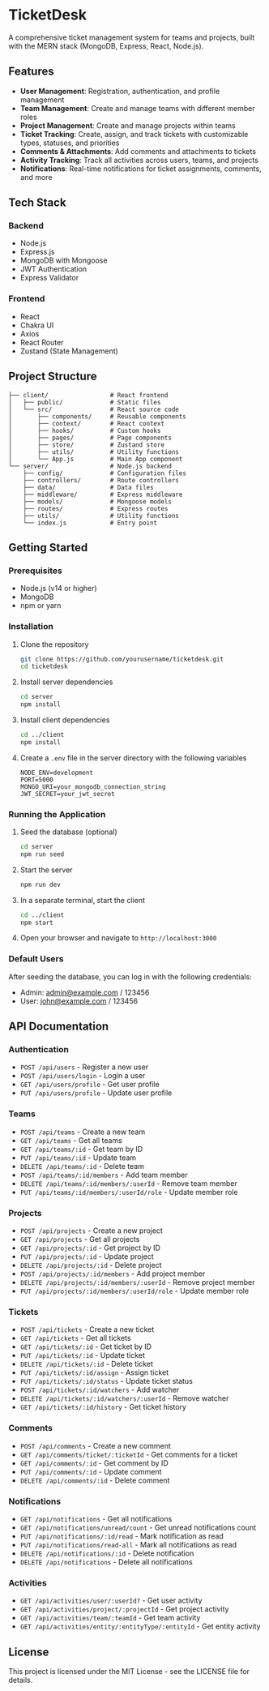 # TicketDesk

A comprehensive ticket management system for teams and projects, built with the MERN stack (MongoDB, Express, React, Node.js).

## Features

- **User Management**: Registration, authentication, and profile management
- **Team Management**: Create and manage teams with different member roles
- **Project Management**: Create and manage projects within teams
- **Ticket Tracking**: Create, assign, and track tickets with customizable types, statuses, and priorities
- **Comments & Attachments**: Add comments and attachments to tickets
- **Activity Tracking**: Track all activities across users, teams, and projects
- **Notifications**: Real-time notifications for ticket assignments, comments, and more

## Tech Stack

### Backend
- Node.js
- Express.js
- MongoDB with Mongoose
- JWT Authentication
- Express Validator

### Frontend
- React
- Chakra UI
- Axios
- React Router
- Zustand (State Management)

## Project Structure

```
├── client/                 # React frontend
│   ├── public/             # Static files
│   └── src/                # React source code
│       ├── components/     # Reusable components
│       ├── context/        # React context
│       ├── hooks/          # Custom hooks
│       ├── pages/          # Page components
│       ├── store/          # Zustand store
│       ├── utils/          # Utility functions
│       └── App.js          # Main App component
└── server/                 # Node.js backend
    ├── config/             # Configuration files
    ├── controllers/        # Route controllers
    ├── data/               # Data files
    ├── middleware/         # Express middleware
    ├── models/             # Mongoose models
    ├── routes/             # Express routes
    ├── utils/              # Utility functions
    └── index.js            # Entry point
```

## Getting Started

### Prerequisites

- Node.js (v14 or higher)
- MongoDB
- npm or yarn

### Installation

1. Clone the repository
   ```bash
   git clone https://github.com/yourusername/ticketdesk.git
   cd ticketdesk
   ```

2. Install server dependencies
   ```bash
   cd server
   npm install
   ```

3. Install client dependencies
   ```bash
   cd ../client
   npm install
   ```

4. Create a `.env` file in the server directory with the following variables
   ```
   NODE_ENV=development
   PORT=5000
   MONGO_URI=your_mongodb_connection_string
   JWT_SECRET=your_jwt_secret
   ```

### Running the Application

1. Seed the database (optional)
   ```bash
   cd server
   npm run seed
   ```

2. Start the server
   ```bash
   npm run dev
   ```

3. In a separate terminal, start the client
   ```bash
   cd ../client
   npm start
   ```

4. Open your browser and navigate to `http://localhost:3000`

### Default Users

After seeding the database, you can log in with the following credentials:

- Admin: admin@example.com / 123456
- User: john@example.com / 123456

## API Documentation

### Authentication

- `POST /api/users` - Register a new user
- `POST /api/users/login` - Login a user
- `GET /api/users/profile` - Get user profile
- `PUT /api/users/profile` - Update user profile

### Teams

- `POST /api/teams` - Create a new team
- `GET /api/teams` - Get all teams
- `GET /api/teams/:id` - Get team by ID
- `PUT /api/teams/:id` - Update team
- `DELETE /api/teams/:id` - Delete team
- `POST /api/teams/:id/members` - Add team member
- `DELETE /api/teams/:id/members/:userId` - Remove team member
- `PUT /api/teams/:id/members/:userId/role` - Update member role

### Projects

- `POST /api/projects` - Create a new project
- `GET /api/projects` - Get all projects
- `GET /api/projects/:id` - Get project by ID
- `PUT /api/projects/:id` - Update project
- `DELETE /api/projects/:id` - Delete project
- `POST /api/projects/:id/members` - Add project member
- `DELETE /api/projects/:id/members/:userId` - Remove project member
- `PUT /api/projects/:id/members/:userId/role` - Update member role

### Tickets

- `POST /api/tickets` - Create a new ticket
- `GET /api/tickets` - Get all tickets
- `GET /api/tickets/:id` - Get ticket by ID
- `PUT /api/tickets/:id` - Update ticket
- `DELETE /api/tickets/:id` - Delete ticket
- `PUT /api/tickets/:id/assign` - Assign ticket
- `PUT /api/tickets/:id/status` - Update ticket status
- `POST /api/tickets/:id/watchers` - Add watcher
- `DELETE /api/tickets/:id/watchers/:userId` - Remove watcher
- `GET /api/tickets/:id/history` - Get ticket history

### Comments

- `POST /api/comments` - Create a new comment
- `GET /api/comments/ticket/:ticketId` - Get comments for a ticket
- `GET /api/comments/:id` - Get comment by ID
- `PUT /api/comments/:id` - Update comment
- `DELETE /api/comments/:id` - Delete comment

### Notifications

- `GET /api/notifications` - Get all notifications
- `GET /api/notifications/unread/count` - Get unread notifications count
- `PUT /api/notifications/:id/read` - Mark notification as read
- `PUT /api/notifications/read-all` - Mark all notifications as read
- `DELETE /api/notifications/:id` - Delete notification
- `DELETE /api/notifications` - Delete all notifications

### Activities

- `GET /api/activities/user/:userId?` - Get user activity
- `GET /api/activities/project/:projectId` - Get project activity
- `GET /api/activities/team/:teamId` - Get team activity
- `GET /api/activities/entity/:entityType/:entityId` - Get entity activity

## License

This project is licensed under the MIT License - see the LICENSE file for details.